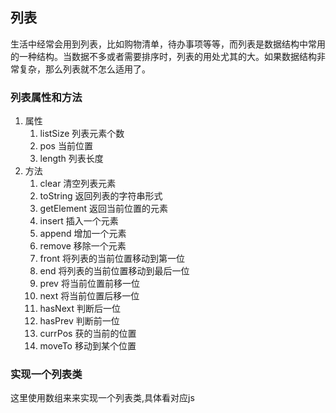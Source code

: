 ## 列表
生活中经常会用到列表，比如购物清单，待办事项等等，而列表是数据结构中常用的一种结构。当数据不多或者需要排序时，列表的用处尤其的大。如果数据结构非常复杂，那么列表就不怎么适用了。

### 列表属性和方法
1. 属性
    1. listSize 列表元素个数
    2. pos 当前位置
    3. length 列表长度
2. 方法
    1. clear 清空列表元素
    2. toString 返回列表的字符串形式
    3. getElement 返回当前位置的元素
    4. insert 插入一个元素
    5. append 增加一个元素
    6. remove 移除一个元素
    7. front 将列表的当前位置移动到第一位
    8. end 将列表的当前位置移动到最后一位
    9. prev 将当前位置前移一位
    10. next 将当前位置后移一位
    11. hasNext 判断后一位
    12. hasPrev 判断前一位
    13. currPos 获的当前的位置
    14. moveTo 移动到某个位置

### 实现一个列表类
这里使用数组来来实现一个列表类,具体看对应js